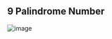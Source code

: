 ## 9 Palindrome Number

![image](https://github.com/karpo27/LeetCode_Python/assets/54405665/2a4df10a-fa94-4268-a89b-57cbe7419675)
